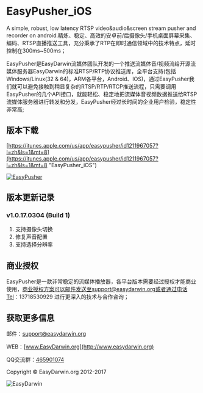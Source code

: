# EasyPusher_iOS
A simple, robust, low latency RTSP video&audio&screen stream pusher and recorder on android.精炼、稳定、高效的安卓前/后摄像头/手机桌面屏幕采集、编码、RTSP直播推送工具，充分秉承了RTP在即时通信领域中的技术特点，延时控制在300ms~500ms；

EasyPusher是EasyDarwin流媒体团队开发的一个推送流媒体音/视频流给开源流媒体服务器EasyDarwin的标准RTSP/RTP协议推送库，全平台支持(包括Windows/Linux(32 & 64)，ARM各平台，Android、IOS)，通过EasyPusher我们就可以避免接触到稍显复杂的RTSP/RTP/RTCP推送流程，只需要调用EasyPusher的几个API接口，就能轻松、稳定地把流媒体音视频数据推送给RTSP流媒体服务器进行转发和分发，EasyPusher经过长时间的企业用户检验，稳定性非常高;

## 版本下载 ##

[https://itunes.apple.com/us/app/easypusher/id1211967057?l=zh&ls=1&mt=8](https://itunes.apple.com/us/app/easypusher/id1211967057?l=zh&ls=1&mt=8 "EasyPusher_iOS")

[![EasyPusher](http://www.easydarwin.org/github/images/easypusher20170305.png)](https://itunes.apple.com/us/app/easypusher/id1211967057?l=zh&ls=1&mt=8)

## 版本更新记录 ##
### v1.0.17.0304 (Build 1) ###
1. 支持摄像头切换
2. 修复声音配置
3. 支持选择分辨率

## 商业授权 ##
EasyPusher是一款非常稳定的流媒体播放器，各平台版本需要经过授权才能商业使用，商业授权方案可以邮件发送至support@easydarwin.org或者通过电话Tel：13718530929 进行更深入的技术与合作咨询；


## 获取更多信息 ##

邮件：[support@easydarwin.org](mailto:support@easydarwin.org) 

WEB：[www.EasyDarwin.org](http://www.easydarwin.org)

QQ交流群：[465901074](http://jq.qq.com/?_wv=1027&k=2G045mo "EasyPusher & EasyRTSPClient")

Copyright &copy; EasyDarwin.org 2012-2017

![EasyDarwin](http://www.easydarwin.org/skin/easydarwin/images/wx_qrcode.jpg)
